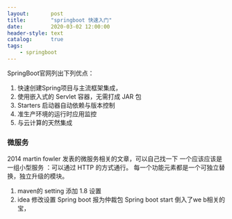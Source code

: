 ```yaml
---
layout:       post
title:        "springboot 快速入门"
date:         2020-03-02 12:00:00
header-style: text
catalog:      true
tags:
    - springboot
---
```


SpringBoot官网列出下列优点：

1. 快速创建Spring项目与主流框架集成，
2. 使用嵌入式的 Servlet 容器，无需打成 JAR 包
3. Starters 启动器自动依赖与版本控制
4. 准生产环境的运行时应用监控
5. 与云计算的天然集成

### 微服务 
2014 martin fowler 发表的微服务相关的文章，可以自己找一下
一个应该应该是一组小型服务 ：可以通过 HTTP 的方式通行。
每一个功能元素都是一个可独立替换，独立升级的模块。

1. maven的 setting 添加 1.8 设置
2. idea 修改设置
Spring boot 报为仲裁包
Spring boot start 倒入了we b相关的宝，





